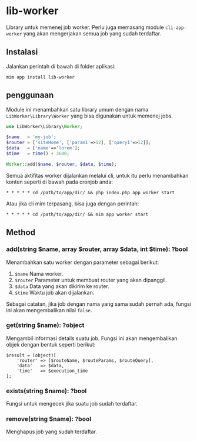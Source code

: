 # lib-worker

Library untuk memenej job worker. Perlu juga memasang module `cli-app-worker` yang
akan mengerjakan semua job yang sudah terdaftar.

## Instalasi

Jalankan perintah di bawah di folder aplikasi:

```
mim app install lib-worker
```

## penggunaan

Module ini menambahkan satu library umum dengan nama `LibWorker\Library\Worker`
yang bisa digunakan untuk memenej jobs.

```php
use LibWorker\Library\Worker;

$name   = 'my-job';
$router = ['siteHome', ['param1'=>12], ['query1'=>12]];
$data   = ['name'=>'lorem'];
$time   = time() + 3600;

Worker::add($name, $router, $data, $time);
```

Semua aktifitas worker dijalankan melalui cli, untuk itu perlu menambahkan konten
seperti di bawah pada cronjob anda:

```cron
* * * * * cd /path/to/app/dir/ && php index.php app worker start
```

Atau jika cli mim terpasang, bisa juga dengan perintah:

```cron
* * * * * cd /path/to/app/dir/ && mim app worker start
```

## Method

### add(string $name, array $router, array $data, int $time): ?bool

Menambahkan satu worker dengan parameter sebagai berikut:

1. `$name` Nama worker.
1. `$router` Parameter untuk membuat router yang akan dipanggil.
1. `$data` Data yang akan dikirim ke router.
1. `$time` Waktu job akan dijalankan.

Sebagai catatan, jika job dengan nama yang sama sudah pernah ada, fungsi ini
akan mengembalikan nilai `false`.

### get(string $name): ?object

Mengambil informasi details suatu job. Fungsi ini akan mengembalikan objek dengan
bentuk seperti berikut:

```
$result = (object)[
    'router' => [$routeName, $routeParams, $routeQuery],
    'data'   => $data,
    'time'   => $execution_time
];
```

### exists(string $name): ?bool

Fungsi untuk mengecek jika suatu job sudah terdaftar.

### remove(string $name): ?bool

Menghapus job yang sudah terdaftar.